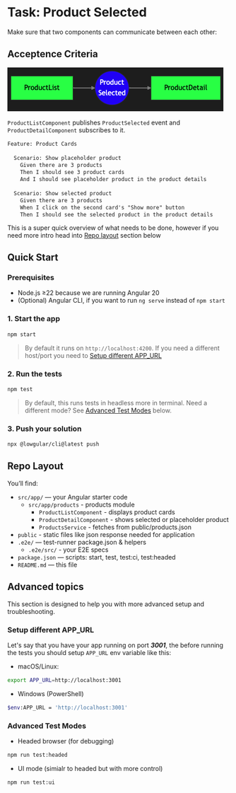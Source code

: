 # Task: Product Selected

Make sure that two components can communicate between each other:

## Acceptence Criteria

<img src="docs/diagram.png" alt="diagram">

`ProductListComponent` publishes `ProductSelected` event and `ProductDetailComponent` subscribes to it.

```gherkin
Feature: Product Cards

  Scenario: Show placeholder product
    Given there are 3 products
    Then I should see 3 product cards
    And I should see placeholder product in the product details

  Scenario: Show selected product
    Given there are 3 products
    When I click on the second card's "Show more" button
    Then I should see the selected product in the product details
```

This is a super quick overview of what needs to be done, however if you need more intro head into [Repo layout](#repo-layout) section below

## Quick Start

### Prerequisites

- Node.js ≥22 because we are running Angular 20
- (Optional) Angular CLI, if you want to run `ng serve` instead of `npm start`

### 1. Start the app

```bash
npm start
```

> By default it runs on `http://localhost:4200`. If you need a different host/port you need to [Setup different APP_URL](#setup-different-app_url)

### 2. Run the tests

```bash
npm test
```

> By default, this runs tests in headless more in terminal.
> Need a different mode? See [Advanced Test Modes](#advanced-test-modes) below.

### 3. Push your solution

```bash
npx @lowgular/cli@latest push
```

## Repo Layout

You’ll find:

- `src/app/` — your Angular starter code
  - `src/app/products` - products module
    - `ProductListComponent` - displays product cards
    - `ProductDetailComponent` - shows selected or placeholder product
    - `ProductsService` - fetches from public/products.json
- `public` - static files like json response needed for application
- `.e2e/` — test-runner package.json & helpers
  - `.e2e/src/` - your E2E specs
- `package.json` — scripts: start, test, test:ci, test:headed
- `README.md` — this file

## Advanced topics

This section is designed to help you with more advanced setup and troubleshooting.

### Setup different APP_URL

Let's say that you have your app running on port **_3001_**, the before running the tests you should setup `APP_URL` env variable like this:

- macOS/Linux:

```bash
export APP_URL=http://localhost:3001
```

- Windows (PowerShell)

```bash
$env:APP_URL = 'http://localhost:3001'
```

### Advanced Test Modes

- Headed browser (for debugging)

```bash
npm run test:headed
```

- UI mode (simialr to headed but with more control)

```bash
npm run test:ui
```
